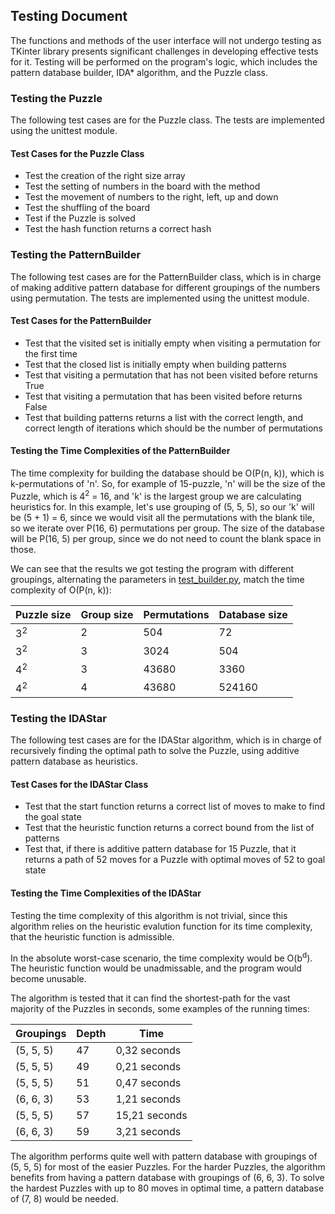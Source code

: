 ## Testing Document

The functions and methods of the user interface will not undergo testing as TKinter library presents significant challenges in developing effective tests for it. Testing will be performed on the program's logic, which includes the pattern database builder, IDA* algorithm, and the Puzzle class.

### Testing the Puzzle

The following test cases are for the Puzzle class. The tests are implemented using the unittest module.

#### Test Cases for the Puzzle Class

* Test the creation of the right size array
* Test the setting of numbers in the board with the method 
* Test the movement of numbers to the right, left, up and down 
* Test the shuffling of the board
* Test if the Puzzle is solved
* Test the hash function returns a correct hash

### Testing the PatternBuilder 

The following test cases are for the PatternBuilder class, which is in charge of making additive pattern database for different groupings of the numbers using permutation. The tests are implemented using the unittest module.

#### Test Cases for the PatternBuilder

* Test that the visited set is initially empty when visiting a permutation for the first time
* Test that the closed list is initially empty when building patterns
* Test that visiting a permutation that has not been visited before returns True
* Test that visiting a permutation that has been visited before returns False
* Test that building patterns returns a list with the correct length, and correct length of iterations which should be the number of permutations

#### Testing the Time Complexities of the PatternBuilder

The time complexity for building the database should be O(P(n, k)), which is k-permutations of 'n'. So, for example of 15-puzzle, 'n' will be the size of the Puzzle, which is 4<sup>2</sup> = 16, and 'k' is the largest group we are calculating heuristics for. In this example, let's use grouping of (5, 5, 5), so our 'k' will be (5 + 1) = 6, since we would visit all the permutations with the blank tile, so we iterate over P(16, 6) permutations per group. The size of the database will be P(16, 5) per group, since we do not need to count the blank space in those.

We can see that the results we got testing the program with different groupings, alternating the parameters in [test_builder.py](https://github.com/isakpulkki/15PuzzleSolver/blob/main/src/tests/logic/test_builder.py), match the time complexity of O(P(n, k)):

| **Puzzle size** | **Group size** | **Permutations**  |  **Database size** |
| --- | --- | --- | --- |
|3<sup>2</sup>| 2 | 504 | 72 |
|3<sup>2</sup>| 3 | 3024 | 504 |
|4<sup>2</sup>| 3 | 43680 | 3360 |
|4<sup>2</sup>| 4 | 43680 | 524160 |

### Testing the IDAStar

The following test cases are for the IDAStar algorithm, which is in charge of recursively finding the optimal path to solve the Puzzle, using additive pattern database as heuristics.

#### Test Cases for the IDAStar Class

* Test that the start function returns a correct list of moves to make to find the goal state
* Test that the heuristic function returns a correct bound from the list of patterns
* Test that, if there is additive pattern database for 15 Puzzle, that it returns a path of 52 moves for a Puzzle with optimal moves of 52 to goal state

#### Testing the Time Complexities of the IDAStar

Testing the time complexity of this algorithm is not trivial, since this algorithm relies on the heuristic evalution function for its time complexity, that the heuristic function is admissible. 

In the absolute worst-case scenario, the time complexity would be O(b<sup>d</sup>). The heuristic function would be unadmissable, and the program would become unusable. 

The algorithm is tested that it can find the shortest-path for the vast majority of the Puzzles in seconds, some examples of the running times:

| **Groupings** | **Depth** | **Time** |
| --- | --- | --- |
| (5, 5, 5) | 47 | 0,32 seconds |
| (5, 5, 5) | 49 | 0,21 seconds |
| (5, 5, 5) | 51 | 0,47 seconds |
| (6, 6, 3) | 53 | 1,21 seconds |
| (5, 5, 5) | 57 | 15,21 seconds |
| (6, 6, 3) | 59 | 3,21 seconds |

The algorithm performs quite well with pattern database with groupings of (5, 5, 5) for most of the easier Puzzles. For the harder Puzzles, the algorithm benefits from having a pattern database with groupings of (6, 6, 3). To solve the hardest Puzzles with up to 80 moves in optimal time, a pattern database of (7, 8) would be needed.



